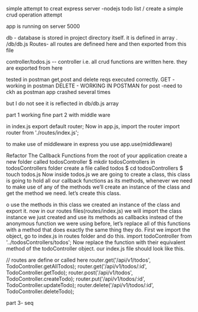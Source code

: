  simple attempt to creat express server -nodejs
todo list / create a simple crud operation attempt


app is running on server 5000

db - database is stored in project directory itself.
it is defined in array . /db/db.js
 Routes- 
 all routes are defineed here and then exported from this file

 controller/todos.js -- controller i.e. all crud functions are written here. they are exported from here

tested in postman
get,post and delete reqs executed correctly.
GET - working in postman
DELETE - WORKING IN POSTMAN
for post -need to ckh as postman app crashed several times

but I do not see it is reflected in db/db.js array 

part 1 working fine
part 2 with middle ware

in index.js 
export default router;
Now in app.js, import the router
import router from './routes/index.js';

to make use of middleware in express you use app.use(middleware)

Refactor The Callback Functions
from the root of your application create a new folder called todosController
$ mkdir todosControllers
in todosControllers folder create a file called todos
$ cd todosControllers
$ touch todos.js
Now inside todos.js we are going to create a class, this class is going to hold all our callback functions as its methods, whenever we need to make use of any of the methods we’ll create an instance of the class and get the method we need. let’s create this class.


o use the methods in this class we created an instance of the class and export it. now in our routes files(routes/index.js) we will import the class instance we just created and use its methods as callbacks instead of the anonymous function we were using before, let’s replace all of this functions with a method that does exactly the same thing they do.
First we import the object, go to index.js in routes folder and do this.
import todoController from '../todosControllers/todos';
Now replace the function with their equivalent method of the todoController object. our index.js file should look like this.

// routes are define or called here
router.get('/api/v1/todos', TodoController.getAllTodos);
router.get('/api/v1/todos/:id', TodoController.getTodo);
router.post('/api/v1/todos', TodoController.createTodo);
router.put('/api/v1/todos/:id', TodoController.updateTodo);
router.delete('/api/v1/todos/:id', TodoController.deleteTodo);

part  3- seq

